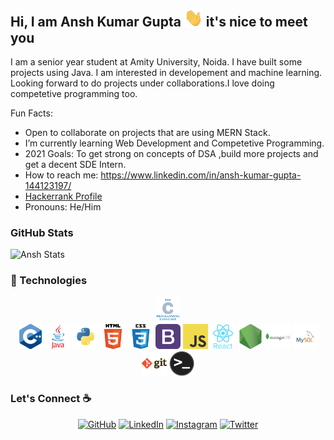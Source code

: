 ## Hi, I am Ansh Kumar Gupta <img src="https://raw.githubusercontent.com/ABSphreak/ABSphreak/master/gifs/Hi.gif" width="30px"> it's nice to meet you

I am a senior year student at Amity University, Noida. I have built some projects using Java. I am interested in developement and machine learning. Looking forward to do projects under collaborations.I love doing competetive programming too.

 Fun Facts:
-  Open to collaborate on projects that are using MERN Stack.
-  I’m currently learning Web Development and Competetive Programming.
-  2021 Goals: To get strong on concepts of DSA ,build more projects and get a decent SDE Intern.
-  How to reach me: https://www.linkedin.com/in/ansh-kumar-gupta-144123197/
-  [Hackerrank Profile](https://www.hackerrank.com/Ansh7899)
-  Pronouns: He/Him

 ###  GitHub Stats

 <p> 
    <img src="https://github-readme-stats.vercel.app/api?username=Ansh7899&count_private=true&show_icons=true&theme=default&line" alt="Ansh Stats" width="420"/> 
 </p>

### :wrench: Technologies
<p align="center">

  <div align="center">
  
<code><img height="40" src="https://raw.githubusercontent.com/github/explore/80688e429a7d4ef2fca1e82350fe8e3517d3494d/topics/c/c.png">
</code> <code><img height="40" src="https://raw.githubusercontent.com/github/explore/80688e429a7d4ef2fca1e82350fe8e3517d3494d/topics/cpp/cpp.png"></code> 
<code><img height="40" src="https://raw.githubusercontent.com/devicons/devicon/master/icons/java/java-original-wordmark.svg"></code> 
<code><img height="40" src="https://raw.githubusercontent.com/github/explore/80688e429a7d4ef2fca1e82350fe8e3517d3494d/topics/python/python.png"></code> 
<code><img height="40" src="https://raw.githubusercontent.com/github/explore/80688e429a7d4ef2fca1e82350fe8e3517d3494d/topics/html/html.png"></code> 
<code><img height="40" src="https://raw.githubusercontent.com/github/explore/80688e429a7d4ef2fca1e82350fe8e3517d3494d/topics/css/css.png"></code> 
<code><img height="40" src="https://raw.githubusercontent.com/github/explore/80688e429a7d4ef2fca1e82350fe8e3517d3494d/topics/bootstrap/bootstrap.png"></code> 
<code><img height="40" src="https://raw.githubusercontent.com/github/explore/80688e429a7d4ef2fca1e82350fe8e3517d3494d/topics/javascript/javascript.png"></code> 
<code><img height="40" src="https://raw.githubusercontent.com/devicons/devicon/master/icons/react/react-original-wordmark.svg"></code> 
<code><img height="40" src="https://raw.githubusercontent.com/github/explore/80688e429a7d4ef2fca1e82350fe8e3517d3494d/topics/nodejs/nodejs.png"></code> 
<code><img height="40" src="https://raw.githubusercontent.com/github/explore/80688e429a7d4ef2fca1e82350fe8e3517d3494d/topics/mongodb/mongodb.png"></code> 
<code><img height="40" src="https://raw.githubusercontent.com/github/explore/80688e429a7d4ef2fca1e82350fe8e3517d3494d/topics/mysql/mysql.png"></code> 
<code><img height="40" src="https://raw.githubusercontent.com/github/explore/80688e429a7d4ef2fca1e82350fe8e3517d3494d/topics/git/git.png"></code> 
<code><img height="40" src="https://raw.githubusercontent.com/github/explore/80688e429a7d4ef2fca1e82350fe8e3517d3494d/topics/terminal/terminal.png"></code>

  </div>
  </p>


### Let's Connect :coffee:
<p align="center">
	<a href="https://github.com/Ansh7899"><img src="https://img.icons8.com/bubbles/50/000000/github.png" alt="GitHub"/></a>
	<a href="https://www.linkedin.com/in/ansh-kumar-gupta-144123197/"><img src="https://img.icons8.com/bubbles/50/000000/linkedin.png" alt="LinkedIn"/></a>
	<a href="https://www.instagram.com/_ansh7899_/"><img src="https://img.icons8.com/bubbles/50/000000/instagram.png" alt="Instagram"/></a>
	<a href="https://twitter.com/Ansh18566595"><img src="https://img.icons8.com/bubbles/50/000000/twitter.png" alt="Twitter"/></a>
</p>
